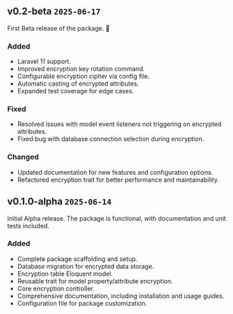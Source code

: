 ## v0.2-beta `2025-06-17`

First Beta release of the package. 🥳

### Added

- Laravel 11 support.
- Improved encryption key rotation command.
- Configurable encryption cipher via config file.
- Automatic casting of encrypted attributes.
- Expanded test coverage for edge cases.

### Fixed

- Resolved issues with model event listeners not triggering on encrypted attributes.
- Fixed bug with database connection selection during encryption.

### Changed

- Updated documentation for new features and configuration options.
- Refactored encryption trait for better performance and maintainability.

## v0.1.0-alpha `2025-06-14`

Initial Alpha release. The package is functional, with documentation and unit tests included.

### Added

- Complete package scaffolding and setup.
- Database migration for encrypted data storage.
- Encryption table Eloquent model.
- Reusable trait for model property/attribute encryption.
- Core encryption controller.
- Comprehensive documentation, including installation and usage guides.
- Configuration file for package customization.
